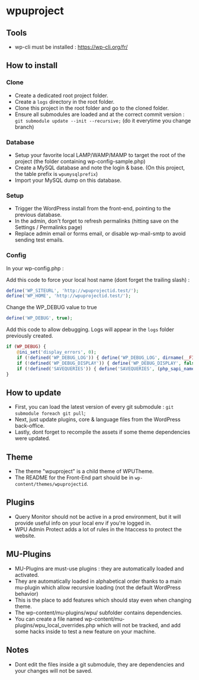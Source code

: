 # wpuproject

## Tools

- wp-cli must be installed : https://wp-cli.org/fr/

## How to install

### Clone

- Create a dedicated root project folder.
- Create a `logs` directory in the root folder.
- Clone this project in the root folder and go to the cloned folder.
- Ensure all submodules are loaded and at the correct commit version : `git submodule update --init --recursive;` (do it everytime you change branch)

### Database
- Setup your favorite local LAMP/WAMP/MAMP to target the root of the project (the folder containing wp-config-sample.php)
- Create a MySQL database and note the login & base. (On this project, the table prefix is `wpumysqlprefix`)
- Import your MySQL dump on this database.

### Setup
- Trigger the WordPress install from the front-end, pointing to the previous database.
- In the admin, don't forget to refresh permalinks (hitting save on the Settings / Permalinks page)
- Replace admin email or forms email, or disable wp-mail-smtp to avoid sending test emails.

### Config

In your wp-config.php :

Add this code to force your local host name (dont forget the trailing slash) :
```php
define('WP_SITEURL', 'http://wpuprojectid.test/');
define('WP_HOME', 'http://wpuprojectid.test/');
```

Change the WP_DEBUG value to true
```php
define('WP_DEBUG', true);
```

Add this code to allow debugging. Logs will appear in the `logs` folder previously created.
```php
if (WP_DEBUG) {
    @ini_set('display_errors', 0);
    if (!defined('WP_DEBUG_LOG')) { define('WP_DEBUG_LOG', dirname(__FILE__) . '/../logs/debug-' . date('Ymd') . '.log'); }
    if (!defined('WP_DEBUG_DISPLAY')) { define('WP_DEBUG_DISPLAY', false); }
    if (!defined('SAVEQUERIES')) { define('SAVEQUERIES', (php_sapi_name() !== 'cli')); }
}
```

## How to update

- First, you can load the latest version of every git submodule : `git submodule foreach git pull`;
- Next, just update plugins, core & language files from the WordPress back-office.
- Lastly, dont forget to recompile the assets if some theme dependencies were updated.

## Theme

- The theme "wpuproject" is a child theme of WPUTheme.
- The README for the Front-End part should be in `wp-content/themes/wpuprojectid`.

## Plugins

- Query Monitor should not be active in a prod environment, but it will provide useful info on your local env if you're logged in.
- WPU Admin Protect adds a lot of rules in the htaccess to protect the website.

## MU-Plugins

- MU-Plugins are must-use plugins : they are automatically loaded and activated.
- They are automatically loaded in alphabetical order thanks to a main mu-plugin which allow recursive loading (not the default WordPress behavior)
- This is the place to add features which should stay even when changing theme.
- The wp-content/mu-plugins/wpu/ subfolder contains dependencies.
- You can create a file named wp-content/mu-plugins/wpu_local_overrides.php which will not be tracked, and add some hacks inside to test a new feature on your machine.

## Notes

- Dont edit the files inside a git submodule, they are dependencies and your changes will not be saved.
